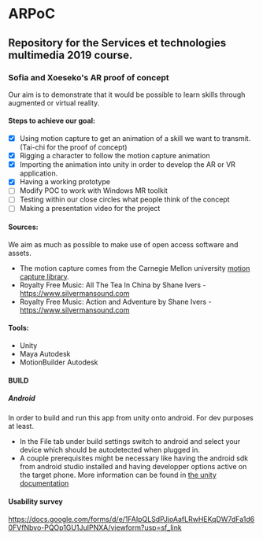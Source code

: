 # ARPoC

## Repository for the Services et technologies multimedia 2019 course.
### Sofia and Xoeseko's AR proof of concept

Our aim is to demonstrate that it would be possible to learn skills through augmented or virtual reality.

#### Steps to achieve our goal:
- [x] Using motion capture to get an animation of a skill we want to transmit. (Tai-chi for the proof of concept)
- [x] Rigging a character to follow the motion capture animation
- [x] Importing the animation into unity in order to develop the AR or VR application.
- [x] Having a working prototype
- [ ] Modify POC to work with Windows MR toolkit
- [ ] Testing within our close circles what people think of the concept
- [ ] Making a presentation video for the project

#### Sources:
We aim as much as possible to make use of open access software and assets.
 - The motion capture comes from the Carnegie Mellon university [motion capture library](http://mocap.cs.cmu.edu).
 - Royalty Free Music: All The Tea In China by Shane Ivers - https://www.silvermansound.com
 - Royalty Free Music: Action and Adventure by Shane Ivers - https://www.silvermansound.com

#### Tools:
- Unity
- Maya Autodesk
- MotionBuilder Autodesk

#### BUILD

##### Android
In order to build and run this app from unity onto android. For dev purposes at least.
 - In the File tab under build settings switch to android and select your device which should be autodetected when plugged in.
 - A couple prerequisites might be necessary like having the android sdk from android studio installed and having developper options active on the target phone. More information can be found in [the unity documentation](https://unity3d.com/learn/tutorials/topics/mobile-touch/building-your-unity-game-android-device-testing)


#### Usability survey
https://docs.google.com/forms/d/e/1FAIpQLSdPJjoAafLRwHEKqDW7dFa1d60FVfNbvo-PQOp1GU1JuIPNXA/viewform?usp=sf_link
